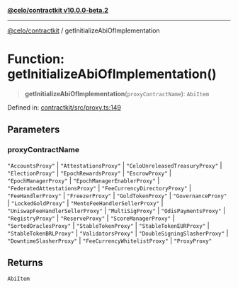 [**@celo/contractkit v10.0.0-beta.2**](../README.md)

***

[@celo/contractkit](../globals.md) / getInitializeAbiOfImplementation

# Function: getInitializeAbiOfImplementation()

> **getInitializeAbiOfImplementation**(`proxyContractName`): `AbiItem`

Defined in: [contractkit/src/proxy.ts:149](https://github.com/celo-org/developer-tooling/blob/master/packages/sdk/contractkit/src/proxy.ts#L149)

## Parameters

### proxyContractName

`"AccountsProxy"` | `"AttestationsProxy"` | `"CeloUnreleasedTreasuryProxy"` | `"ElectionProxy"` | `"EpochRewardsProxy"` | `"EscrowProxy"` | `"EpochManagerProxy"` | `"EpochManagerEnablerProxy"` | `"FederatedAttestationsProxy"` | `"FeeCurrencyDirectoryProxy"` | `"FeeHandlerProxy"` | `"FreezerProxy"` | `"GoldTokenProxy"` | `"GovernanceProxy"` | `"LockedGoldProxy"` | `"MentoFeeHandlerSellerProxy"` | `"UniswapFeeHandlerSellerProxy"` | `"MultiSigProxy"` | `"OdisPaymentsProxy"` | `"RegistryProxy"` | `"ReserveProxy"` | `"ScoreManagerProxy"` | `"SortedOraclesProxy"` | `"StableTokenProxy"` | `"StableTokenEURProxy"` | `"StableTokenBRLProxy"` | `"ValidatorsProxy"` | `"DoubleSigningSlasherProxy"` | `"DowntimeSlasherProxy"` | `"FeeCurrencyWhitelistProxy"` | `"ProxyProxy"`

## Returns

`AbiItem`
